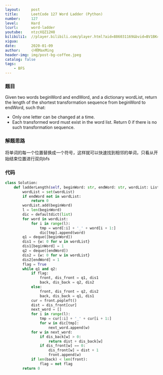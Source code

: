 ```yaml
---
layout:     post
title:      LeetCode 127 Word Ladder (Python)
number:     127
level:      Hard
lcurl:      word-ladder
youtube:    ntzcXQZ12H8
bilibili1:  //player.bilibili.com/player.html?aid=886031169&bvid=BV1BK4y157k1&cid=280444419&page=1
xigua:      
date:       2020-01-09
author:     小明MaxMing
header-img: img/post-bg-coffee.jpeg
catalog: false
tags:
    - BFS
---
```


### 题目

Given two words beginWord and endWord, and a dictionary wordList, return the length of the shortest transformation sequence from beginWord to endWord, such that:

- Only one letter can be changed at a time.
- Each transformed word must exist in the word list.
Return 0 if there is no such transformation sequence.

### 解题思路

将单词的每一个位置替换成一个符号，这样就可以快速找到相邻的单词，只看从开始结束位置进行双向bfs

### 代码
```python
class Solution:
    def ladderLength(self, beginWord: str, endWord: str, wordList: List[str]) -> int:
        wordList = set(wordList)
        if endWord not in wordList:
            return 0
        wordList.add(beginWord)
        l = len(beginWord)
        dic = defaultdict(list)
        for word in wordList:
            for i in range(l):
                tmp = word[:i] + '_' + word[i + 1:]
                dic[tmp].append(word)
        q1 = deque([beginWord])
        dis1 = {w: 0 for w in wordList}
        dis1[beginWord] = 1
        q2 = deque([endWord])
        dis2 = {w: 0 for w in wordList}
        dis2[endWord] = 1
        flag = True
        while q1 and q2:
            if flag:
                front, dis_front = q1, dis1
                back, dis_back = q2, dis2
            else:
                front, dis_front = q2, dis2
                back, dis_back = q1, dis1 
            cur = front.popleft()
            dist = dis_front[cur]
            next_word = []
            for i in range(l):
                tmp = cur[:i] + '_' + cur[i + 1:]
                for w in dic[tmp]:
                    next_word.append(w)
            for w in next_word:
                if dis_back[w] > 0:
                    return dist + dis_back[w]
                if dis_front[w] == 0:
                    dis_front[w] = dist + 1
                    front.append(w)
            if len(back) < len(front):
                flag = not flag
        return 0
```

